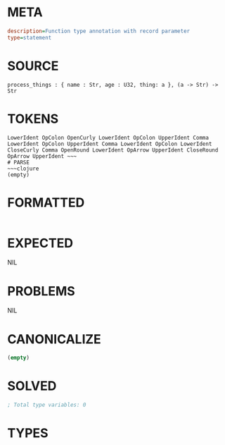 # META
~~~ini
description=Function type annotation with record parameter
type=statement
~~~
# SOURCE
~~~roc
process_things : { name : Str, age : U32, thing: a }, (a -> Str) -> Str
~~~
# TOKENS
~~~text
LowerIdent OpColon OpenCurly LowerIdent OpColon UpperIdent Comma LowerIdent OpColon UpperIdent Comma LowerIdent OpColon LowerIdent CloseCurly Comma OpenRound LowerIdent OpArrow UpperIdent CloseRound OpArrow UpperIdent ~~~
# PARSE
~~~clojure
(empty)
~~~
# FORMATTED
~~~roc

~~~
# EXPECTED
NIL
# PROBLEMS
NIL
# CANONICALIZE
~~~clojure
(empty)
~~~
# SOLVED
~~~clojure
; Total type variables: 0
~~~
# TYPES
~~~roc
~~~
